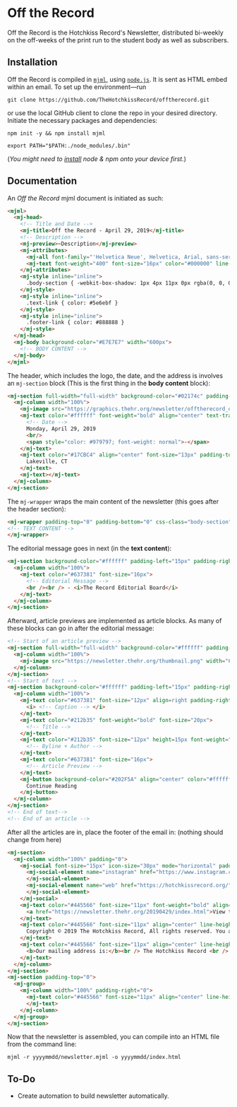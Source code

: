 # Off the Record
Off the Record is the Hotchkiss Record's Newsletter, distributed bi-weekly on the off-weeks of the print run to the student body as well as subscribers. 

## Installation
Off the Record is compiled in [`mjml`](https://mjml.io/), using [`node.js`](https://nodejs.org/en/). It is sent as HTML embed within an email. To set up the environment––run
```shell
git clone https://github.com/TheHotchkissRecord/offtherecord.git
```
or use the local GitHub client to clone the repo in your desired directory. Initiate the necessary packages and dependencies:
```shell
npm init -y && npm install mjml
```
```shell
export PATH="$PATH:./node_modules/.bin"
```
(*You might need to [install](https://nodejs.org/en/) node & npm onto your device first.*)

## Documentation
An *Off the Record* mjml document is initiated as such: 
```html
<mjml>
  <mj-head>
    <!-- Title and Date --> 
    <mj-title>Off the Record - April 29, 2019</mj-title>
    <!-- Description --> 
    <mj-preview>~Description</mj-preview>
    <mj-attributes>
      <mj-all font-family="'Helvetica Neue', Helvetica, Arial, sans-serif"></mj-all>
      <mj-text font-weight="400" font-size="16px" color="#000000" line-height="24px" font-family="'Helvetica Neue', Helvetica, Arial, sans-serif"></mj-text>
    </mj-attributes>
    <mj-style inline="inline">
      .body-section { -webkit-box-shadow: 1px 4px 11px 0px rgba(0, 0, 0, 0.15); -moz-box-shadow: 1px 4px 11px 0px rgba(0, 0, 0, 0.15); box-shadow: 1px 4px 11px 0px rgba(0, 0, 0, 0.15); }
    </mj-style>
    <mj-style inline="inline">
      .text-link { color: #5e6ebf }
    </mj-style>
    <mj-style inline="inline">
      .footer-link { color: #888888 }
    </mj-style>
  </mj-head>
  <mj-body background-color="#E7E7E7" width="600px">
    <!-- BODY CONTENT --> 
  </mj-body>
</mjml>
```

The header, which includes the logo, the date, and the address is involves an `mj-section` block (This is the first thing in the **body content** block): 
```html
<mj-section full-width="full-width" background-color="#02174c" padding-bottom="0">
  <mj-column width="100%">
    <mj-image src="https://graphics.thehr.org/newsletter/offtherecord_dark.png" alt="" align="center" width="400px" />
    <mj-text color="#ffffff" font-weight="bold" align="center" text-transform="uppercase" font-size="16px" letter-spacing="1px" padding-top="30px">
      <!-- Date -->
      Monday, April 29, 2019
      <br/>
      <span style="color: #979797; font-weight: normal">-</span>
    </mj-text>
    <mj-text color="#17CBC4" align="center" font-size="13px" padding-top="0" font-weight="bold" text-transform="uppercase" letter-spacing="1px" line-height="30px">
      Lakeville, CT
    </mj-text>
    <mj-text></mj-text>
  </mj-column>
</mj-section>
```

The `mj-wrapper` wraps the main content of the newsletter (this goes after the header section): 
```html
<mj-wrapper padding-top="0" padding-bottom="0" css-class="body-section">
<!-- TEXT CONTENT -->
</mj-wrapper>
```

The editorial message goes in next (in the **text content**): 
```html
<mj-section background-color="#ffffff" padding-left="15px" padding-right="15px">
  <mj-column width="100%">
    <mj-text color="#637381" font-size="16px">
      <!-- Editorial Message -->
      <br /><br /> - <i>The Record Editorial Board</i>
    </mj-text>
  </mj-column>
</mj-section>
```

Afterward, article previews are implemented as article blocks. As many of these blocks can go in after the editorial message: 
```html
<!-- Start of an article preview -->
<mj-section full-width="full-width" background-color="#ffffff" padding-bottom="0">
  <mj-column width="100%">
    <mj-image src="https://newsletter.thehr.org/thumbnail.png" width="600px" alt="" padding="0" href="https://hotchkissrecord.org/yyyy/mm/article-link/" />
  </mj-column>
</mj-section>
<!-- Start of text -->
<mj-section background-color="#ffffff" padding-left="15px" padding-right="15px">
  <mj-column width="100%">
    <mj-text color="#637381" font-size="12px" align=right padding-right="5px">
      <i> <!-- Caption --> </i>
    </mj-text>
    <mj-text color="#212b35" font-weight="bold" font-size="20px">
      <!-- Title -->
    </mj-text>
    <mj-text color="#212b35" font-size="12px" height=15px font-weight="bold">
      <!-- Byline + Author -->
    </mj-text>
    <mj-text color="#637381" font-size="16px">
      <!-- Article Preview -->
    </mj-text>
    <mj-button background-color="#202F5A" align="center" color="#ffffff" font-size="17px" font-weight="bold" href="https://hotchkissrecord.org/yyyy/mm/article-link/" width="300px">
      Continue Reading
    </mj-button>
  </mj-column>
</mj-section>
<!-- End of text-->
<!-- End of an article -->
```

After all the articles are in, place the footer of the email in: (nothing should change from here)
```html
<mj-section>
  <mj-column width="100%" padding="0">
    <mj-social font-size="15px" icon-size="30px" mode="horizontal" padding="0" align="center">
      <mj-social-element name="instagram" href="https://www.instagram.com/hotchkissrecord/" background-color="#A1A0A0">
      </mj-social-element>
      <mj-social-element name="web" href="https://hotchkissrecord.org/" background-color="#A1A0A0">
      </mj-social-element>
    </mj-social>
    <mj-text color="#445566" font-size="11px" font-weight="bold" align="center">
      <a href="https://newsletter.thehr.org/20190429/index.html">View this email in your browser</a>
    </mj-text>
    <mj-text color="#445566" font-size="11px" align="center" line-height="16px">
      Copyright © 2019 The Hotchkiss Record, All rights reserved. You are receiving this email because you are a member of the Hotchkiss community.
    </mj-text>
    <mj-text color="#445566" font-size="11px" align="center" line-height="16px">
      <b>Our mailing address is:</b><br /> The Hotchkiss Record <br /> 11 Interlaken Rd <br /> Lakeville, CT 06039-2141
    </mj-text>
  </mj-column>
</mj-section>
<mj-section padding-top="0">
  <mj-group>
    <mj-column width="100%" padding-right="0">
      <mj-text color="#445566" font-size="11px" align="center" line-height="16px" font-weight="bold">
      </mj-text>
    </mj-column>
  </mj-group>
</mj-section>
```

Now that the newsletter is assembled, you can compile into an HTML file from the command line: 
```shell
mjml -r yyyymmdd/newsletter.mjml -o yyyymmdd/index.html
```

## To-Do
 - Create automation to build newsletter automatically. 
